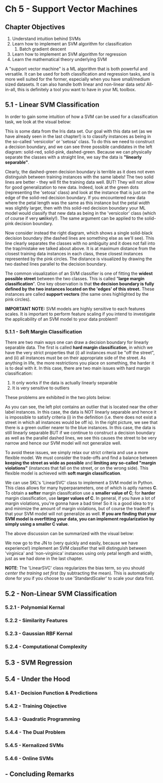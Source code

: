 # Ch 5 - Support Vector Machines

## Chapter Objectives

1. Understand intuition behind SVMs
2. Learn how to implement an SVM algorithm for classification
    1. Batch gradient descent
3. Learn how to implement an SVM algorithm for regression
4. Learn the mathematical theory underlying SVM

A "support vector machine" is a ML algorithm that is both powerful and versatile. It can be used for both classification and regression tasks, and is more well suited for the former, especially when you have small/medium sized datasets. It can also handle both linear and non-linear data sets! All-in-all, this is definitely a tool you want to have in your ML toolbox.


## 5.1 - Linear SVM Classification

In order to gain some intuition of how a SVM can be used for a classification task, we look at the visual below:

<insert visual of various decision boundaries>
    
This is some data from the Iris data set. Our goal with this data set (as we have already seen in the last chapter!) is to classify instances as being in the so-called 'versicolor' or 'setosa' class. To do this we need to construct a decision boundary, and we can see three possible candidates in the left diagram: solid-red, solid-pink, dashed-green. Because we can physically separate the classes with a straight line, we say the data is **"linearly separable"**.

Clearly, the dashed-green decision boundary is terrible as it does not even distinguish between training instances with the same labels! The two solid lines are better - they will fit the training data well. BUT! They will not allow for good generalization to new data. Indeed, look at the green dots (representing the 'setosa' class) and look at the instance that is just on the edge of the solid-red decision boundary. If you encountered new data where the petal length was the same as this instance but the petal *width* was slightly larger, then with this solid-red decision boundary your ML model would classify that new data as being in the 'versicolor' class (which of course if very **un**likely!). The same argument can be applied to the solid-pink decision boundary.

Now consider instead the right diagram, which shows a single solid-black decision boundary (the dashed lines are something else as we'll see). This line clearly separates the classes with no ambiguity and it does not fall into the trap/mistake we talked about above. It is at maximum distance from the closest training data instances in each class, these closest instances represented by the pink circles. The distance is visualized by drawing the two dashed lines parallel to the decision boundary. 

The common visualization of an SVM classifier is one of fitting the **widest possible street** between the two classes. This is called "**large margin classification**". One key observation is that **the decision boundary is fully defined by the two instances located on the 'edges' of this street.** These instances are called **support vectors** (the same ones highlighted by the pink circles).

**IMPORTANT NOTE:** SVM models are highly sensitive to each features scales. It is important to perform feature scaling if you intend to investigate the applicability of an SVM model to your data problem!!


### 5.1.1 - Soft Margin Classification

There are two main ways one can draw a decision boundary for linearly separable data. The first is called **hard margin classification**, in which we have the very strict properties that (i) all instances must be "off the street", and (ii) all instances must be on their appropriate side of the street. As anything in life, the more restrictions you place on something, the harder it is to deal with it. In this case, there are two main issues with hard margin classification:

1. It only works if the data is actually linearly separable
2. It is very sensitive to outliers

These problems are exhibited in the two plots below:

<insert plots of problems>

As you can see, the left plot contains an outlier that is located near the other label instances. In this case, the data is NOT linearly separable and hence it is impossible to satisfy criteria (i) in the definition (i.e. there does not exist a street in which all instances would be off is). In the right picture, we see that there is a green outlier nearer to the blue instances. In this case, the data is still linearly separable BUT if we continue to construct a decision boundary as well as the parallel dashed lines, we see this causes the street to be very narrow and hence our SVM model will not generalize well.

To avoid these issues, we simply relax our strict criteria and use a more flexible model. We must consider the trade-offs and find a balance between **keeping the street as wide as possible** and **limiting any so-called "margin violations"** (instances that fall on the street, or on the wrong side). This flexible model is achieved with **soft margin classification**.

We can use SKL's 'LinearSVC' class to implement a SVM model in Python. This class allows for many hyperparameters, one of which is aptly names **C**. To obtain a **softer** margin classifcation use a **smaller value of C**; for **harder** margin classification, use **larger values of C**. In general, if you have a lot of margin violations, you're gonna have a bad time! So it is a good idea to try and minimize the amount of margin violations, but of course the tradeoff is that your SVM model will not generalize as well. **If you are finding that your SVM model is overfitting your data, you can implement regularization by simply using a smaller C value**.

The above discussion can be summarized with the visual below:

<insert plots of various C values>

We now go to the JN to (very quickly and easily, because we have experience!) implement an SVM classifier that will distinguish between 'virginica' and 'non-virginica' instances using only petal length and width, just as we had done in the last chapter.

**NOTE**: The 'LinearSVC' class regularizes the bias term, so you should *center the training set first* (by subtracting the mean). This is automatically done for you if you choose to use 'StandardScaler' to scale your data first. 








## 5.2 - Non-Linear SVM Classification
### 5.2.1 - Polynomial Kernal
### 5.2.2 - Similarity Features
### 5.2.3 - Gaussian RBF Kernal
### 5.2.4 - Computational Complexity

## 5.3 - SVM Regression

## 5.4 - Under the Hood
### 5.4.1 - Decision Function & Predictions
### 5.4.2 - Training Objective
### 5.4.3 - Quadratic Programming
### 5.4.4 - The Dual Problem
### 5.4.5 - Kernalized SVMs
### 5.4.6 - Online SVMs

## - Concluding Remarks







[anomaly_detection]: https://github.com/aj112358/ML_Notes/blob/main/01_The_Machine_Learning_Landscape/01_images/anomaly_detection.png "illustration of anomaly detection"
